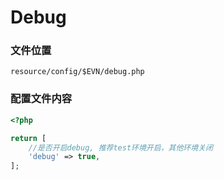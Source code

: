 # Debug

### 文件位置
```resource/config/$EVN/debug.php```

### 配置文件内容
```php
<?php

return [
    //是否开启debug, 推荐test环境开启，其他环境关闭
    'debug' => true,
];
```